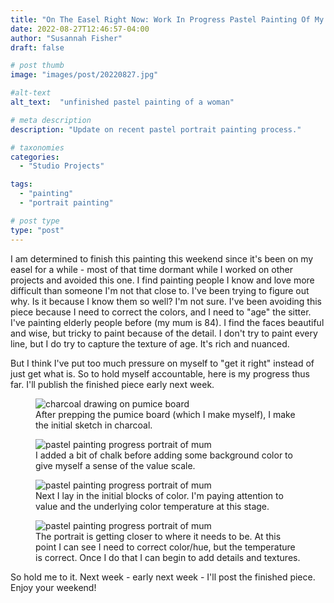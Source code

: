 ```yaml
---
title: "On The Easel Right Now: Work In Progress Pastel Painting Of My Mother"
date: 2022-08-27T12:46:57-04:00
author: "Susannah Fisher"
draft: false

# post thumb
image: "images/post/20220827.jpg"

#alt-text
alt_text:  "unfinished pastel painting of a woman"

# meta description
description: "Update on recent pastel portrait painting process."

# taxonomies
categories:
  - "Studio Projects"

tags:
  - "painting"
  - "portrait painting"

# post type
type: "post"
---
```


I am determined to finish this painting this weekend since it's been on my easel for a while - most of that time dormant while I worked on other projects and avoided this one. I find painting people I know and love more difficult than someone I'm not that close to. I've been trying to figure out why. Is it because I know them so well? I'm not sure. I've been avoiding this piece because I need to correct the colors, and I need to "age" the sitter. I've painting elderly people before (my mum is 84). I find the faces beautiful and wise, but tricky to paint because of the detail. I don't try to paint every line, but I do try to capture the texture of age. It's rich and nuanced.

But I think I've put too much pressure on myself to "get it right" instead of just get what is. So to hold myself accountable, here is my progress thus far. I'll publish the finished piece early next week.

<figure>
  <img src="/images/post/20220827a.jpg" alt="charcoal drawing on pumice board" title="After prepping the pumice board (which I make myself), I make the initial sketch in charcoal.">
  <figcaption>After prepping the pumice board (which I make myself), I make the initial sketch in charcoal.</figcaption>
</figure>

<figure>
  <img src="/images/post/20220827.jpg" alt="pastel painting progress portrait of mum" title="I added a bit of chalk before adding some background color to give myself a sense of the value scale.">
  <figcaption>I added a bit of chalk before adding some background color to give myself a sense of the value scale.</figcaption>
</figure>

<figure>
  <img src="/images/post/20220827b.jpg" alt="pastel painting progress portrait of mum" title="Next I lay in the initial blocks of color. I'm paying attention to value and the underlying color temperature at this stage..">
  <figcaption>Next I lay in the initial blocks of color. I'm paying attention to value and the underlying color temperature at this stage.</figcaption>
</figure>

<figure>
  <img src="/images/post/20220827c.jpg" alt="pastel painting progress portrait of mum" title="The portrait is getting closer to where it needs to be. At this point I can see I need to correct color/hue, but the temperature is correct. Once I do that I can begin to add details and textures.">
  <figcaption>The portrait is getting closer to where it needs to be. At this point I can see I need to correct color/hue, but the temperature is correct. Once I do that I can begin to add details and textures.</figcaption>
</figure>

So hold me to it. Next week - early next week - I'll post the finished piece. Enjoy your weekend!

